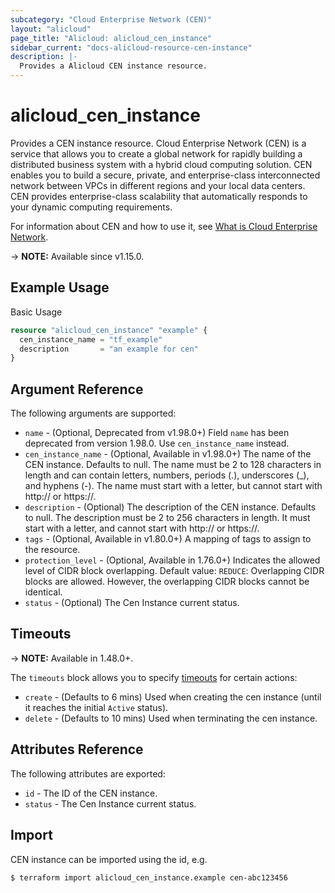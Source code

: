 ```yaml
---
subcategory: "Cloud Enterprise Network (CEN)"
layout: "alicloud"
page_title: "Alicloud: alicloud_cen_instance"
sidebar_current: "docs-alicloud-resource-cen-instance"
description: |-
  Provides a Alicloud CEN instance resource.
---
```


# alicloud_cen_instance

Provides a CEN instance resource. Cloud Enterprise Network (CEN) is a service that allows you to create a global network for rapidly building a distributed business system with a hybrid cloud computing solution. CEN enables you to build a secure, private, and enterprise-class interconnected network between VPCs in different regions and your local data centers. CEN provides enterprise-class scalability that automatically responds to your dynamic computing requirements.

For information about CEN and how to use it, see [What is Cloud Enterprise Network](https://www.alibabacloud.com/help/en/cloud-enterprise-network/latest/api-doc-cbn-2017-09-12-api-doc-createcen).

-> **NOTE:** Available since v1.15.0.

## Example Usage

Basic Usage

```terraform
resource "alicloud_cen_instance" "example" {
  cen_instance_name = "tf_example"
  description       = "an example for cen"
}
```
## Argument Reference

The following arguments are supported:

* `name` - (Optional, Deprecated from v1.98.0+) Field `name` has been deprecated from version 1.98.0. Use `cen_instance_name` instead.
* `cen_instance_name` - (Optional, Available in v1.98.0+) The name of the CEN instance. Defaults to null. The name must be 2 to 128 characters in length and can contain letters, numbers, periods (.), underscores (_), and hyphens (-). The name must start with a letter, but cannot start with http:// or https://.
* `description` - (Optional) The description of the CEN instance. Defaults to null. The description must be 2 to 256 characters in length. It must start with a letter, and cannot start with http:// or https://.
* `tags` - (Optional, Available in v1.80.0+) A mapping of tags to assign to the resource.
* `protection_level` - (Optional, Available in 1.76.0+) Indicates the allowed level of CIDR block overlapping. Default value: `REDUCE`: Overlapping CIDR blocks are allowed. However, the overlapping CIDR blocks cannot be identical.
* `status` - (Optional) The Cen Instance current status.

## Timeouts

-> **NOTE:** Available in 1.48.0+.

The `timeouts` block allows you to specify [timeouts](https://www.terraform.io/docs/configuration-0-11/resources.html#timeouts) for certain actions:

* `create` - (Defaults to 6 mins) Used when creating the cen instance (until it reaches the initial `Active` status). 
* `delete` - (Defaults to 10 mins) Used when terminating the cen instance. 

## Attributes Reference

The following attributes are exported:

* `id` - The ID of the CEN instance.
* `status` - The Cen Instance current status.

## Import

CEN instance can be imported using the id, e.g.

```shell
$ terraform import alicloud_cen_instance.example cen-abc123456
```

